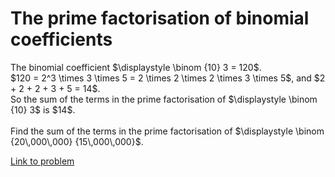 # The prime factorisation of binomial coefficients

<p>The binomial coefficient $\displaystyle \binom {10} 3 = 120$.<br />
$120 = 2^3 \times 3 \times 5 = 2 \times 2 \times 2 \times 3 \times 5$, and $2 + 2 + 2 + 3 + 5 = 14$.<br />
So the sum of the terms in the prime factorisation of $\displaystyle \binom {10} 3$ is $14$.
<br /><br />
Find the sum of the terms in the prime factorisation of $\displaystyle \binom {20\,000\,000} {15\,000\,000}$.
</p>

[Link to problem](https://projecteuler.net/problem=231)
